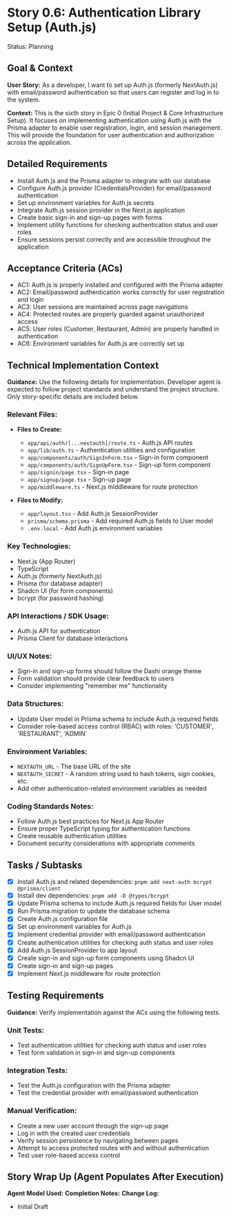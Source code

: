 # Story 0.6: Authentication Library Setup (Auth.js)

Status: Planning

## Goal & Context

**User Story:** As a developer, I want to set up Auth.js (formerly NextAuth.js) with email/password authentication so that users can register and log in to the system.

**Context:** This is the sixth story in Epic 0 (Initial Project & Core Infrastructure Setup). It focuses on implementing authentication using Auth.js with the Prisma adapter to enable user registration, login, and session management. This will provide the foundation for user authentication and authorization across the application.

## Detailed Requirements

- Install Auth.js and the Prisma adapter to integrate with our database
- Configure Auth.js provider (CredentialsProvider) for email/password authentication
- Set up environment variables for Auth.js secrets
- Integrate Auth.js session provider in the Next.js application
- Create basic sign-in and sign-up pages with forms
- Implement utility functions for checking authentication status and user roles
- Ensure sessions persist correctly and are accessible throughout the application

## Acceptance Criteria (ACs)

- AC1: Auth.js is properly installed and configured with the Prisma adapter
- AC2: Email/password authentication works correctly for user registration and login
- AC3: User sessions are maintained across page navigations
- AC4: Protected routes are properly guarded against unauthorized access
- AC5: User roles (Customer, Restaurant, Admin) are properly handled in authentication
- AC6: Environment variables for Auth.js are correctly set up

## Technical Implementation Context

**Guidance:** Use the following details for implementation. Developer agent is expected to follow project standards and understand the project structure. Only story-specific details are included below.

### Relevant Files:

- **Files to Create:**

  - `app/api/auth/[...nextauth]/route.ts` - Auth.js API routes
  - `app/lib/auth.ts` - Authentication utilities and configuration
  - `app/components/auth/SignInForm.tsx` - Sign-in form component
  - `app/components/auth/SignUpForm.tsx` - Sign-up form component
  - `app/signin/page.tsx` - Sign-in page
  - `app/signup/page.tsx` - Sign-up page
  - `app/middleware.ts` - Next.js middleware for route protection

- **Files to Modify:**
  - `app/layout.tsx` - Add Auth.js SessionProvider
  - `prisma/schema.prisma` - Add required Auth.js fields to User model
  - `.env.local` - Add Auth.js environment variables

### Key Technologies:

- Next.js (App Router)
- TypeScript
- Auth.js (formerly NextAuth.js)
- Prisma (for database adapter)
- Shadcn UI (for form components)
- bcrypt (for password hashing)

### API Interactions / SDK Usage:

- Auth.js API for authentication
- Prisma Client for database interactions

### UI/UX Notes:

- Sign-in and sign-up forms should follow the Dashi orange theme
- Form validation should provide clear feedback to users
- Consider implementing "remember me" functionality

### Data Structures:

- Update User model in Prisma schema to include Auth.js required fields
- Consider role-based access control (RBAC) with roles: 'CUSTOMER', 'RESTAURANT', 'ADMIN'

### Environment Variables:

- `NEXTAUTH_URL` - The base URL of the site
- `NEXTAUTH_SECRET` - A random string used to hash tokens, sign cookies, etc.
- Add other authentication-related environment variables as needed

### Coding Standards Notes:

- Follow Auth.js best practices for Next.js App Router
- Ensure proper TypeScript typing for authentication functions
- Create reusable authentication utilities
- Document security considerations with appropriate comments

## Tasks / Subtasks

- [x] Install Auth.js and related dependencies: `pnpm add next-auth bcrypt @prisma/client`
- [x] Install dev dependencies: `pnpm add -D @types/bcrypt`
- [x] Update Prisma schema to include Auth.js required fields for User model
- [x] Run Prisma migration to update the database schema
- [x] Create Auth.js configuration file
- [x] Set up environment variables for Auth.js
- [x] Implement credential provider with email/password authentication
- [x] Create authentication utilities for checking auth status and user roles
- [x] Add Auth.js SessionProvider to app layout
- [x] Create sign-in and sign-up form components using Shadcn UI
- [x] Create sign-in and sign-up pages
- [x] Implement Next.js middleware for route protection

## Testing Requirements

**Guidance:** Verify implementation against the ACs using the following tests.

### Unit Tests:

- Test authentication utilities for checking auth status and user roles
- Test form validation in sign-in and sign-up components

### Integration Tests:

- Test the Auth.js configuration with the Prisma adapter
- Test the credential provider with email/password authentication

### Manual Verification:

- Create a new user account through the sign-up page
- Log in with the created user credentials
- Verify session persistence by navigating between pages
- Attempt to access protected routes with and without authentication
- Test user role-based access control

## Story Wrap Up (Agent Populates After Execution)

**Agent Model Used:**
**Completion Notes:**
**Change Log:**

- Initial Draft
